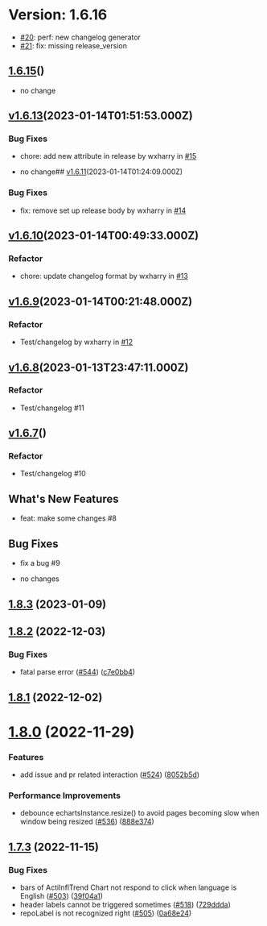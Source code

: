 # Version: 1.6.16

* [#20](https://github.com/wxharry/hypertrons-crx/pull/20): perf: new changelog generator
* [#21](https://github.com/wxharry/hypertrons-crx/pull/21): fix: missing release_version


## [1.6.15](https://github.com/wxharry/hypertrons-crx/compare/v1.6.14...1.6.15)()
* no change

## [v1.6.13](https://github.com/wxharry/hypertrons-crx/compare/v1.6.12...v1.6.13)(2023-01-14T01:51:53.000Z)
### Bug Fixes

* chore: add new attribute in release by wxharry in [#15](https://github.com/wxharry/hypertrons-crx/pull/15)


* no change## [v1.6.11](https://github.com/wxharry/hypertrons-crx/compare/v1.6.10...v1.6.11)(2023-01-14T01:24:09.000Z)
### Bug Fixes

* fix: remove set up release body by wxharry in [#14](https://github.com/wxharry/hypertrons-crx/pull/14)

## [v1.6.10](https://github.com/wxharry/hypertrons-crx/compare/v1.6.9...v1.6.10)(2023-01-14T00:49:33.000Z)
### Refactor

* chore: update changelog format by wxharry in [#13](https://github.com/wxharry/hypertrons-crx/pull/13)

## [v1.6.9](https://github.com/wxharry/hypertrons-crx/compare/v1.6.8...v1.6.9)(2023-01-14T00:21:48.000Z)
### Refactor

* Test/changelog by wxharry in [#12](https://github.com/wxharry/hypertrons-crx/pull/12)

## [v1.6.8](https://github.com/wxharry/hypertrons-crx/compare/v1.6.7...v1.6.8)(2023-01-13T23:47:11.000Z)
### Refactor

- Test/changelog  #11

## [v1.6.7](https://github.com/wxharry/hypertrons-crx/compare/v1.6.6...v1.6.7)()
### Refactor

- Test/changelog  #10

## What's New Features

- feat: make some changes  #8

## Bug Fixes

- fix a bug  #9




- no changes
## [1.8.3](https://github.com/hypertrons/hypertrons-crx/compare/v1.8.2...v1.8.3) (2023-01-09)



## [1.8.2](https://github.com/hypertrons/hypertrons-crx/compare/v1.8.1...v1.8.2) (2022-12-03)


### Bug Fixes

* fatal parse error ([#544](https://github.com/hypertrons/hypertrons-crx/issues/544)) ([c7e0bb4](https://github.com/hypertrons/hypertrons-crx/commit/c7e0bb453dcf0f87391c54dd05705d52e1e68401))



## [1.8.1](https://github.com/hypertrons/hypertrons-crx/compare/v1.8.0...v1.8.1) (2022-12-02)



# [1.8.0](https://github.com/hypertrons/hypertrons-crx/compare/v1.7.3...v1.8.0) (2022-11-29)


### Features

* add issue and pr related interaction ([#524](https://github.com/hypertrons/hypertrons-crx/issues/524)) ([8052b5d](https://github.com/hypertrons/hypertrons-crx/commit/8052b5df9b54edeba160c5912996650185498bf8))


### Performance Improvements

* debounce echartsInstance.resize() to avoid pages becoming slow when window being resized ([#536](https://github.com/hypertrons/hypertrons-crx/issues/536)) ([888e374](https://github.com/hypertrons/hypertrons-crx/commit/888e374da172662c22c579e7e2737ca1ef6e5cc4))



## [1.7.3](https://github.com/hypertrons/hypertrons-crx/compare/v1.7.2...v1.7.3) (2022-11-15)


### Bug Fixes

* bars of ActiInflTrend Chart not respond to click when language is English ([#503](https://github.com/hypertrons/hypertrons-crx/issues/503)) ([39f04a1](https://github.com/hypertrons/hypertrons-crx/commit/39f04a1832761d41f6595b27076d0468ced880d6))
* header labels cannot be triggered sometimes ([#518](https://github.com/hypertrons/hypertrons-crx/issues/518)) ([729ddda](https://github.com/hypertrons/hypertrons-crx/commit/729ddda29a9129a390ddd70097b2a1c4396e33bd))
* repoLabel is not recognized right ([#505](https://github.com/hypertrons/hypertrons-crx/issues/505)) ([0a68e24](https://github.com/hypertrons/hypertrons-crx/commit/0a68e24f8aca730fd5f72094ebb0331d2b60c820))
